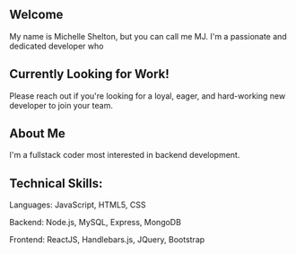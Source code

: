 ## Welcome
My name is Michelle Shelton, but you can call me MJ. I'm a passionate and dedicated developer who

## Currently Looking for Work!
Please reach out if you're looking for a loyal, eager, and hard-working new developer to join your team.

## About Me
I'm a fullstack coder most interested in backend development.

## Technical Skills:

Languages: JavaScript, HTML5, CSS

Backend: Node.js, MySQL, Express, MongoDB

Frontend: ReactJS, Handlebars.js, JQuery, Bootstrap
